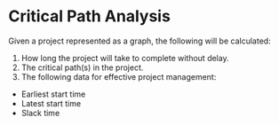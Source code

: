 # Critical Path Analysis

Given a project represented as a graph, the following will be calculated:
1.	How long the project will take to complete without delay.
2.	The critical path(s) in the project.
3.	The following data for effective project management:
   
  -	Earliest start time
  -	Latest start time
  -	Slack time
